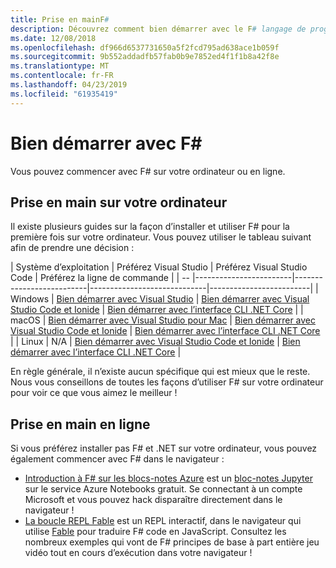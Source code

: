 ```yaml
---
title: Prise en mainF#
description: Découvrez comment bien démarrer avec le F# langage de programmation.
ms.date: 12/08/2018
ms.openlocfilehash: df966d6537731650a5f2fcd795ad638ace1b059f
ms.sourcegitcommit: 9b552addadfb57fab0b9e7852ed4f1f1b8a42f8e
ms.translationtype: MT
ms.contentlocale: fr-FR
ms.lasthandoff: 04/23/2019
ms.locfileid: "61935419"
---
```

# <a name="get-started-with-f"></a>Bien démarrer avec F\#

Vous pouvez commencer avec F# sur votre ordinateur ou en ligne.

## <a name="get-started-on-your-machine"></a>Prise en main sur votre ordinateur

Il existe plusieurs guides sur la façon d’installer et utiliser F# pour la première fois sur votre ordinateur.  Vous pouvez utiliser le tableau suivant afin de prendre une décision :

| Système d’exploitation | Préférez Visual Studio | Préférez Visual Studio Code | Préférez la ligne de commande |
| -- |------------------------|--------------------------|-----------------------------|-------------------------|
| Windows | [Bien démarrer avec Visual Studio](get-started-visual-studio.md) | [Bien démarrer avec Visual Studio Code et Ionide](get-started-vscode.md) | [Bien démarrer avec l’interface CLI .NET Core](get-started-command-line.md) |
| macOS | [Bien démarrer avec Visual Studio pour Mac](get-started-with-visual-studio-for-mac.md) | [Bien démarrer avec Visual Studio Code et Ionide](get-started-vscode.md) | [Bien démarrer avec l’interface CLI .NET Core](get-started-command-line.md) |
| Linux | N/A | [Bien démarrer avec Visual Studio Code et Ionide](get-started-vscode.md) | [Bien démarrer avec l’interface CLI .NET Core](get-started-command-line.md) |

En règle générale, il n’existe aucun spécifique qui est mieux que le reste. Nous vous conseillons de toutes les façons d’utiliser F# sur votre ordinateur pour voir ce que vous aimez le meilleur !

## <a name="get-started-online"></a>Prise en main en ligne

Si vous préférez installer pas F# et .NET sur votre ordinateur, vous pouvez également commencer avec F# dans le navigateur :

* [Introduction à F# sur les blocs-notes Azure](https://notebooks.azure.com/Microsoft/projects/2018-Intro-FSharp/html/Introduction%20to%20FSharp.ipynb) est un [bloc-notes Jupyter](https://jupyter.org/) sur le service Azure Notebooks gratuit. Se connectant à un compte Microsoft et vous pouvez hack disparaître directement dans le navigateur !
* [La boucle REPL Fable](https://fable.io/repl/) est un REPL interactif, dans le navigateur qui utilise [Fable](https://fable.io/) pour traduire F# code en JavaScript. Consultez les nombreux exemples qui vont de F# principes de base à part entière jeu vidéo tout en cours d’exécution dans votre navigateur !
